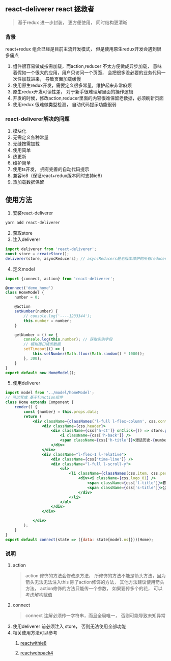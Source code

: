 ## react-deliverer react 拯救者
> 基于redux 进一步封装， 更方便使用， 同时结构更清晰
>
### 背景
react+redux 组合已经是目前主流开发模式， 但是使用原生redux开发会遇到很多痛点
1. 组件很容易做成按需加载，而action,reducer 不太方便做成异步加载， 意味着假如一个很大的应用，用户只访问一个页面， 会把很多没必要的业务代码一次性加载进来， 导致页面加载缓慢
2. 使用原生redux开发，需要定义很多常量，维护起来非常麻烦
3. 原生redux开发可读性差， 对于新手很难理解里面的操作逻辑
4. 开发的时候，修改action,reducer里面的内容很难保留老数据，必须刷新页面
5. 使用redux 很难做类型检测， 自动代码提示功能很弱

### react-deliverer解决的问题
1. 模块化
2. 无需定义各种常量
3. 无缝按需加载
4. 使用简单
5. 热更新
6. 维护简单
7. 使用ts开发， 拥有完善的自动代码提示
8. 兼容ie8（保证react+redux版本同时支持ie8）
9. 热加载数据保留

## 使用方法
1. 安装react-deliverer
~~~bash
yarn add react-deliverer
~~~
2. 获取store
3. 注入deliverer
~~~javascript
import deliverer from 'react-deliverer';
const store = createStore();
deliverer(store, asyncReducers); // asyncReducers是老版本维护的所有reducer， 新开项目可以不用传
~~~
4. 定义model
~~~javascript
import {connect, action} from 'react-deliverer';

@connect('demo_home')
class HomeModel {
    number = 0;

    @action
    setNumber(number) {
        // console.log('----1233344');
        this.number = number;
    }

    getNumber = () => {
        console.log(this.number); // 获取实例字段
        // 模拟接口请求数据
        setTimeout(() => {
            this.setNumber(Math.floor(Math.random() * 1000));
        }, 300);
    }
}
export default new HomeModel();

~~~
5. 使用deliverer
~~~jsx harmony
import model from '../model/homeModel';
// 可以写成 基于function组件
class Home extends Component {
    render() {
        const {number} = this.props.data;
        return (
            <div className={classNames('l-full l-flex-column', css.container)}>
                <div className={css.header}>
                    <div className={css['h-ct']} onClick={() => store.getNumber()}>
                        <i className={css['h-back']} />
                        <span className={css['h-title']}>漫话历史-{number}</span>
                    </div>
                </div>
                <div className="l-flex-1 l-relative">
                    <div className={css['time-line']} />
                    <div className="l-full l-scroll-y">
                        <ul>
                            <li className={classNames(css.item, css.period)}>
                                <div><i className={css.logo_01} />
                                    <span className={css['l-title']}>春秋战国</span>
                                    <span className={css['s-title']}>公元前770年—公元前221年22222444</span>
                                </div>
                            </li>
                        </ul>
                    </div>
                </div>

            </div>
        );
    }
}
export default connect(state => ({data: state[model.ns]}))(Home);

~~~

### 说明
1. action 
    > action 修饰的方法会修改原方法， 所修饰的方法不能是箭头方法，因为箭头无法无法注入this
    > 除了action修饰的方法， 其他方法建议使用箭头方法， action修饰的方法只能传一个参数， 如果要传多个的花， 可以考虑解构赋值
2. connect
    > connect 注解必须传一字符串，而且全局唯一， 否则可能导致未知异常
3. 使用deliverer 前必须注入 store， 否则无法使用全部功能
4. 相关使用方法可以参考
    1. [reactwithie8](https://github.com/sampsonli/reactwithie8)

    2. [reactwebpack4](https://github.com/sampsonli/reactwebpack4/tree/feature_deliverer)
